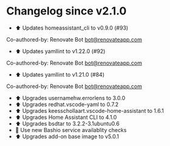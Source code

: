 # Changelog since v2.1.0
- :arrow_up: Updates homeassistant_cli to v0.9.0 (#93)

Co-authored-by: Renovate Bot <bot@renovateapp.com> 
- :arrow_up: Updates yamllint to v1.22.0 (#92)

Co-authored-by: Renovate Bot <bot@renovateapp.com> 
- :arrow_up: Updates yamllint to v1.21.0 (#84)

Co-authored-by: Renovate Bot <bot@renovateapp.com> 
- :arrow_up: Upgrades usernamehw.errorlens to 3.0.0 
- :arrow_up: Upgrades redhat.vscode-yaml to 0.7.2 
- :arrow_up: Upgrades keesschollaart.vscode-home-assistant to 1.6.1 
- :arrow_up: Upgrades Home Assistant CLI to 4.1.0 
- :arrow_up: Upgrades bsdtar to 3.2.2-3.1ubuntu0.6 
- :hammer: Use new Bashio service availablity checks 
- :arrow_up: Upgrades add-on base image to v5.0.1 

